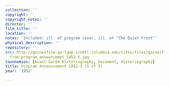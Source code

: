 ```yaml
---
collection: ''
copyright: ''
copyright_notes: ''
director: ''
film_title: ''
location: ''
notes: 'Included: ill. of program cover, ill. of "The Quiet Front"'
physical_description: ''
repository: ''
src: http://gainesfilm.qa-lamp.ccnmtl.columbia.edu/sites/files/gainesfilm/images/Pages
  from program_announcemet_1952-5.jpg
taxonomies: [Avant-Garde Historiography, Document, Historiography]
title: Program Announcement 1952-3 (5 of 5)
year: '1952'

---
```


